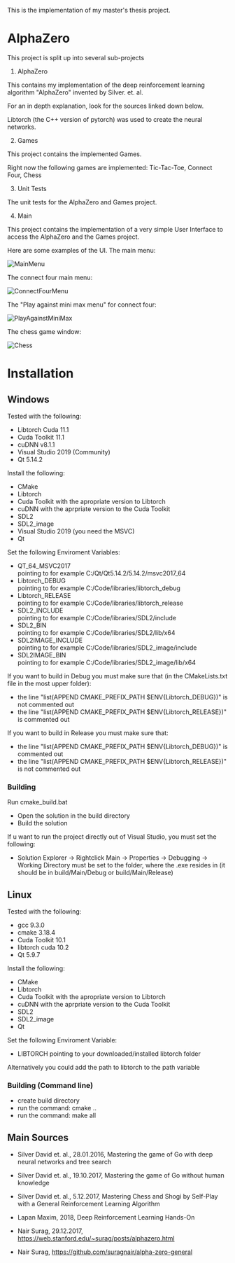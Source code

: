 This is the implementation of my master's thesis project.

# AlphaZero

This project is split up into several sub-projects

1.  AlphaZero

This contains my implementation of the deep reinforcement learning algorithm "AlphaZero" invented by Silver. et. al.

For an in depth explanation,  look for the sources linked down below.

Libtorch (the C++ version of pytorch) was used to create the neural networks.

2.  Games

This project contains the implemented Games.

Right now the following games are implemented: Tic-Tac-Toe, Connect Four, Chess

3.  Unit Tests

The unit tests for the AlphaZero and Games project.

4.  Main

This project contains the implementation of a very simple User Interface to access the AlphaZero and the Games project.

Here are some examples of the UI. The main menu:

![MainMenu](/readme_files/MainMenu.png)

The connect four main menu:

![ConnectFourMenu](/readme_files/ConnectFourMenu.PNG)

The "Play against mini max menu" for connect four:

![PlayAgainstMiniMax](/readme_files/PlayAgainstMinimax.PNG)

The chess game window:

![Chess](/readme_files/Chess.PNG)

# Installation

## Windows

Tested with the following:
-	Libtorch Cuda 11.1
-	Cuda Toolkit 11.1
-	cuDNN v8.1.1
-	Visual Studio 2019 (Community)
-	Qt 5.14.2

Install the following:

-	CMake
-	Libtorch
-	Cuda Toolkit	with the apropriate version to Libtorch
-	cuDNN		with the aprpriate version to the Cuda Toolkit
-	SDL2
-	SDL2_image
-	Visual Studio 2019 (you need the MSVC)
-	Qt


Set the following Enviroment Variables:
-	QT_64_MSVC2017		   
pointing to for example C:/Qt/Qt5.14.2/5.14.2/msvc2017_64
-	Libtorch_DEBUG		   
pointing to for example C:/Code/libraries/libtorch_debug
-	Libtorch_RELEASE    
pointing to for example C:/Code/libraries/libtorch_release
-	SDL2_INCLUDE         
pointing to for example C:/Code/libraries/SDL2/include
-	SDL2_BIN             
pointing to for example C:/Code/libraries/SDL2/lib/x64
-	SDL2IMAGE_INCLUDE    
pointing to for example C:/Code/libraries/SDL2_image/include
-	SDL2IMAGE_BIN        
pointing to for example C:/Code/libraries/SDL2_image/lib/x64


If you want to build in Debug you must make sure that (in the CMakeLists.txt file in the most upper folder):
- the line "list(APPEND CMAKE_PREFIX_PATH $ENV{Libtorch_DEBUG})" is not commented out
- the line "list(APPEND CMAKE_PREFIX_PATH $ENV{Libtorch_RELEASE})" is commented out 

If you want to build in Release you must make sure that:
- the line "list(APPEND CMAKE_PREFIX_PATH $ENV{Libtorch_DEBUG})" is commented out
- the line "list(APPEND CMAKE_PREFIX_PATH $ENV{Libtorch_RELEASE})" is not commented out 


### Building 

Run cmake_build.bat

- Open the solution in the build directory
- Build the solution 

If u want to run the project directly out of Visual Studio, you must set the following:
- Solution Explorer -> Rightclick Main -> Properties -> Debugging -> Working Directory must be set to the folder, where the .exe resides in (it should be in build/Main/Debug or build/Main/Release)

## Linux

Tested with the following:
-	gcc 9.3.0
- cmake 3.18.4
-	Cuda Toolkit 10.1
-	libtorch cuda 10.2
-	Qt 5.9.7

Install the following:

-	CMake
-	Libtorch
-	Cuda    Toolkit	with the apropriate version to Libtorch
-	cuDNN		with the aprpriate version to the Cuda Toolkit
-	SDL2
-	SDL2_image
-	Qt

Set the following Enviroment Variable:
-	LIBTORCH      pointing to your downloaded/installed libtorch folder

Alternatively you could add the path to libtorch to the path variable

### Building (Command line)
-	create build directory
-	run the command: cmake ..
-	run the command: make all


##  Main Sources

* Silver David et. al., 28.01.2016, Mastering the game of Go with deep neural networks and tree search

* Silver David et. al., 19.10.2017, Mastering the game of Go without human knowledge

* Silver David et. al., 5.12.2017, Mastering Chess and Shogi by Self-Play with a General Reinforcement Learning Algorithm

* Lapan Maxim, 2018, Deep Reinforcement Learning Hands-On

* Nair Surag, 29.12.2017, https://web.stanford.edu/~surag/posts/alphazero.html

* Nair Surag, https://github.com/suragnair/alpha-zero-general
